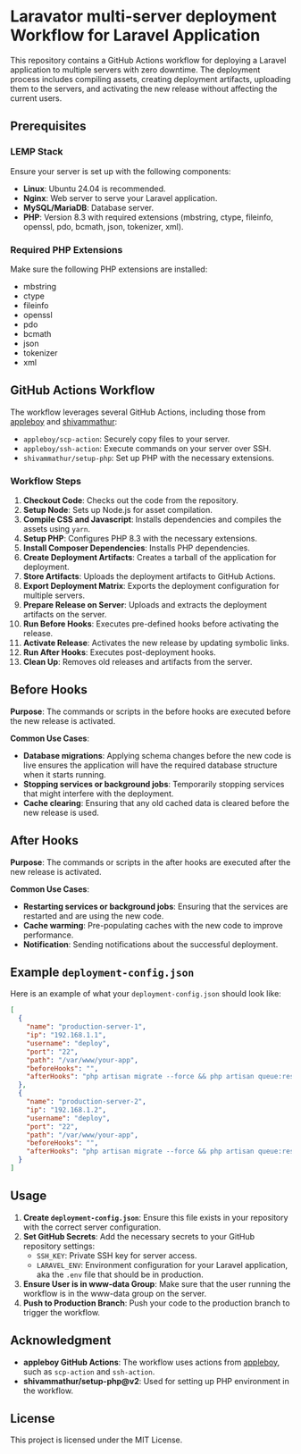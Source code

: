 # Laravator multi-server deployment Workflow for Laravel Application

This repository contains a GitHub Actions workflow for deploying a Laravel application to multiple servers with zero downtime. The deployment process includes compiling assets, creating deployment artifacts, uploading them to the servers, and activating the new release without affecting the current users.

## Prerequisites

### LEMP Stack

Ensure your server is set up with the following components:

- **Linux**: Ubuntu 24.04 is recommended.
- **Nginx**: Web server to serve your Laravel application.
- **MySQL/MariaDB**: Database server.
- **PHP**: Version 8.3 with required extensions (mbstring, ctype, fileinfo, openssl, pdo, bcmath, json, tokenizer, xml).

### Required PHP Extensions

Make sure the following PHP extensions are installed:
- mbstring
- ctype
- fileinfo
- openssl
- pdo
- bcmath
- json
- tokenizer
- xml

## GitHub Actions Workflow

The workflow leverages several GitHub Actions, including those from [appleboy](https://github.com/appleboy) and [shivammathur](https://github.com/shivammathur):

- `appleboy/scp-action`: Securely copy files to your server.
- `appleboy/ssh-action`: Execute commands on your server over SSH.
- `shivammathur/setup-php`: Set up PHP with the necessary extensions.

### Workflow Steps

1. **Checkout Code**: Checks out the code from the repository.
2. **Setup Node**: Sets up Node.js for asset compilation.
3. **Compile CSS and Javascript**: Installs dependencies and compiles the assets using `yarn`.
4. **Setup PHP**: Configures PHP 8.3 with the necessary extensions.
5. **Install Composer Dependencies**: Installs PHP dependencies.
6. **Create Deployment Artifacts**: Creates a tarball of the application for deployment.
7. **Store Artifacts**: Uploads the deployment artifacts to GitHub Actions.
8. **Export Deployment Matrix**: Exports the deployment configuration for multiple servers.
9. **Prepare Release on Server**: Uploads and extracts the deployment artifacts on the server.
10. **Run Before Hooks**: Executes pre-defined hooks before activating the release.
11. **Activate Release**: Activates the new release by updating symbolic links.
12. **Run After Hooks**: Executes post-deployment hooks.
13. **Clean Up**: Removes old releases and artifacts from the server.

## Before Hooks

**Purpose**: The commands or scripts in the before hooks are executed before the new release is activated.

**Common Use Cases**:
- **Database migrations**: Applying schema changes before the new code is live ensures the application will have the required database structure when it starts running.
- **Stopping services or background jobs**: Temporarily stopping services that might interfere with the deployment.
- **Cache clearing**: Ensuring that any old cached data is cleared before the new release is used.

## After Hooks

**Purpose**: The commands or scripts in the after hooks are executed after the new release is activated.

**Common Use Cases**:
- **Restarting services or background jobs**: Ensuring that the services are restarted and are using the new code.
- **Cache warming**: Pre-populating caches with the new code to improve performance.
- **Notification**: Sending notifications about the successful deployment.


## Example `deployment-config.json`

Here is an example of what your `deployment-config.json` should look like:

```json
[
  {
    "name": "production-server-1",
    "ip": "192.168.1.1",
    "username": "deploy",
    "port": "22",
    "path": "/var/www/your-app",
    "beforeHooks": "",
    "afterHooks": "php artisan migrate --force && php artisan queue:restart && php artisan optimize"
  },
  {
    "name": "production-server-2",
    "ip": "192.168.1.2",
    "username": "deploy",
    "port": "22",
    "path": "/var/www/your-app",
    "beforeHooks": "",
    "afterHooks": "php artisan migrate --force && php artisan queue:restart && php artisan optimize"
  }
]
```

## Usage

1. **Create `deployment-config.json`**: Ensure this file exists in your repository with the correct server configuration.
2. **Set GitHub Secrets**: Add the necessary secrets to your GitHub repository settings:
   - `SSH_KEY`: Private SSH key for server access.
   - `LARAVEL_ENV`: Environment configuration for your Laravel application, aka the `.env` file that should be in production.
3. **Ensure User is in www-data Group**: Make sure that the user running the workflow is in the www-data group on the server.
4. **Push to Production Branch**: Push your code to the production branch to trigger the workflow.

## Acknowledgment

- **appleboy GitHub Actions**: The workflow uses actions from [appleboy](https://github.com/appleboy), such as `scp-action` and `ssh-action`.
- **shivammathur/setup-php@v2**: Used for setting up PHP environment in the workflow.

## License

This project is licensed under the MIT License.
